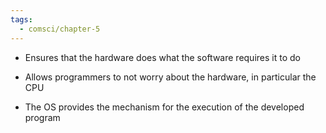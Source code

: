 ```yaml
---
tags:
  - comsci/chapter-5
---
```

- Ensures that the hardware does what the software requires it to do 
    
- Allows programmers to not worry about the hardware, in particular the CPU
    
- The OS provides the mechanism for the execution of the developed program